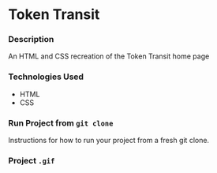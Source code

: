 # Token Transit

### Description
An HTML and CSS recreation of the Token Transit home page

### Technologies Used
* HTML
* CSS

### Run Project from `git clone`
Instructions for how to run your project from a fresh git clone.

### Project `.gif`
